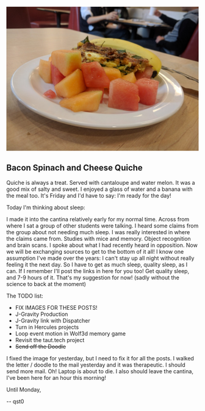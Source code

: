 ![Bacon Spinach and Cheese Quiche](images/2017-6-9-spinach-quiche.jpg)
## Bacon Spinach and Cheese Quiche

Quiche is always a treat. Served with cantaloupe and water melon.
It was a good mix of salty and sweet.
I enjoyed a glass of water and a banana with the meal too.
It's Friday and I'd have to say: I'm ready for the day!


Today I'm thinking about sleep:

I made it into the cantina relatively early for my normal time.
Across from where I sat a group of other students were talking.
I heard some claims from the group about not needing much sleep.
I was really interested in where the claims came from.
Studies with mice and memory. Object recognition and brain scans.
I spoke about what I had recently heard in opposition.
Now we will be exchanging sources to get to the bottom of it all!
I know one assumption I've made over the years:
I can't stay up all night without really feeling it the next day.
So I have to get as much sleep, quality sleep, as I can.
If I remember I'll post the links in here for you too!
Get quality sleep, and 7-9 hours of it.
That's my suggestion for now!
(sadly without the science to back at the moment)

The TODO list:
* FIX IMAGES FOR THESE POSTS!
* J-Gravity Production
* J-Gravity link with Dispatcher
* Turn in Hercules projects
* Loop event motion in Wolf3d memory game
* Revisit the taut.tech project
* ~~Send off the Doodle~~

I fixed the image for yesterday, but I need to fix it for all the posts.
I walked the letter / doodle to the mail yesterday and it was therapeutic.
I should send more mail. Oh! Laptop is about to die.
I also should leave the cantina, I've been here for an hour this morning!

Until Monday,

-- qst0
